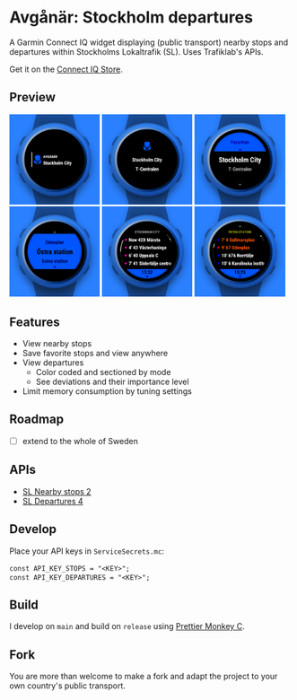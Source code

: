 # Avgånär: Stockholm departures

A Garmin Connect IQ widget displaying (public transport) nearby stops and departures within Stockholms Lokaltrafik (SL). Uses Trafiklab's APIs.

Get it on the [Connect IQ Store](https://apps.garmin.com/en-GB/apps/a96ddb52-3edd-4298-8348-5bd818376a2a).

## Preview

<p><img src="presentation/view-glance.png" width="32%" /> <img src="presentation/view-preview.png" width="32%" /> <img src="presentation/view-stops-nearby.png" width="32%" /> <img src="presentation/view-stops-favorites.png" width="32%" /> <img src="presentation/view-departures-train.png" width="32%" /> <img src="presentation/view-departures-bus.png" width="32%" /> </p>

## Features

- View nearby stops
- Save favorite stops and view anywhere
- View departures
  - Color coded and sectioned by mode
  - See deviations and their importance level
- Limit memory consumption by tuning settings

## Roadmap

- [ ] extend to the whole of Sweden

## APIs

- [SL Nearby stops 2](https://www.trafiklab.se/api/trafiklab-apis/sl/nearby-stops-2/)
- [SL Departures 4](https://www.trafiklab.se/api/trafiklab-apis/sl/departures-4/)

## Develop

Place your API keys in `ServiceSecrets.mc`:

```
const API_KEY_STOPS = "<KEY>";
const API_KEY_DEPARTURES = "<KEY>";
```

## Build

I develop on `main` and build on `release` using [Prettier Monkey C](https://github.com/markw65/prettier-extension-monkeyc).

## Fork

You are more than welcome to make a fork and adapt the project to your own country's public transport.
